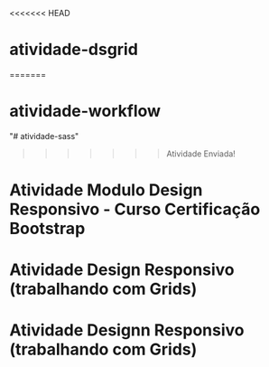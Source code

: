 <<<<<<< HEAD
# atividade-dsgrid
=======
# atividade-workflow
"# atividade-sass" 
>>>>>>> Atividade Enviada!
# Atividade Modulo Design Responsivo - Curso Certificação Bootstrap
# Atividade Design Responsivo (trabalhando com Grids)
# Atividade Designn Responsivo (trabalhando com Grids)
